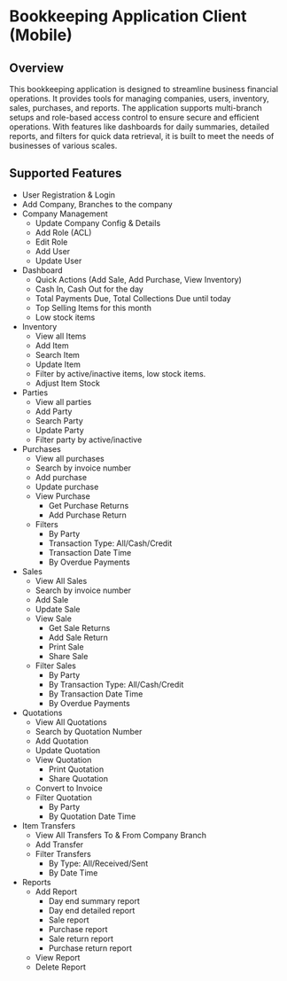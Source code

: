 # Bookkeeping Application Client (Mobile)

## Overview

This bookkeeping application is designed to streamline business financial operations. It provides tools for managing companies, users, inventory, sales, purchases, and reports. The application supports multi-branch setups and role-based access control to ensure secure and efficient operations. With features like dashboards for daily summaries, detailed reports, and filters for quick data retrieval, it is built to meet the needs of businesses of various scales.

## Supported Features

* User Registration & Login
* Add Company, Branches to the company
* Company Management
   - Update Company Config & Details
   - Add Role (ACL)
   - Edit Role
   - Add User
   - Update User
* Dashboard
   - Quick Actions (Add Sale, Add Purchase, View Inventory)
   - Cash In, Cash Out for the day
   - Total Payments Due, Total Collections Due until today
   - Top Selling Items for this month
   - Low stock items
* Inventory
   - View all Items
   - Add Item
   - Search Item
   - Update Item
   - Filter by active/inactive items, low stock items.
   - Adjust Item Stock
* Parties
   - View all parties
   - Add Party
   - Search Party
   - Update Party 
   - Filter party by active/inactive
* Purchases
   - View all purchases
   - Search by invoice number
   - Add purchase
   - Update purchase
   - View Purchase
      - Get Purchase Returns
      - Add Purchase Return
   - Filters
      - By Party
      - Transaction Type: All/Cash/Credit
      - Transaction Date Time
      - By Overdue Payments
* Sales
   - View All Sales
   - Search by invoice number
   - Add Sale
   - Update Sale
   - View Sale
      - Get Sale Returns
      - Add Sale Return
      - Print Sale
      - Share Sale
   - Filter Sales
      - By Party
      - By Transaction Type: All/Cash/Credit
      - By Transaction Date Time
      - By Overdue Payments
* Quotations
   - View All Quotations
   - Search by Quotation Number
   - Add Quotation
   - Update Quotation
   - View Quotation
      - Print Quotation
      - Share Quotation
   - Convert to Invoice
   - Filter Quotation
      - By Party
      - By Quotation Date Time
* Item Transfers
   - View All Transfers To & From Company Branch
   - Add Transfer
   - Filter Transfers
      - By Type: All/Received/Sent
      - By Date Time
* Reports
   - Add Report
      - Day end summary report
      - Day end detailed report
      - Sale report
      - Purchase report
      - Sale return report
      - Purchase return report
   - View Report
   - Delete Report





